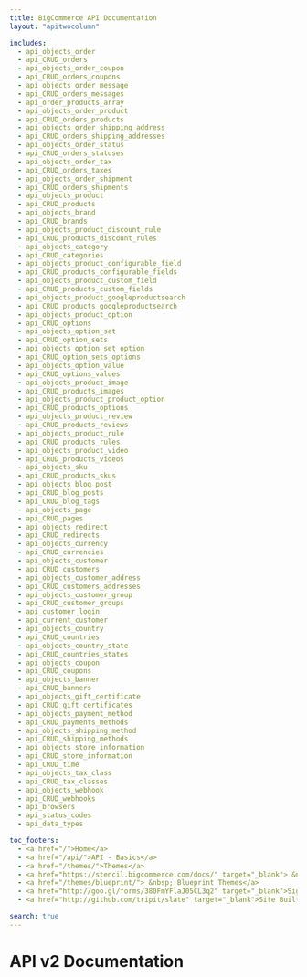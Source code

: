```yaml
---
title: BigCommerce API Documentation
layout: "apitwocolumn"

includes:
  - api_objects_order
  - api_CRUD_orders
  - api_objects_order_coupon
  - api_CRUD_orders_coupons
  - api_objects_order_message
  - api_CRUD_orders_messages
  - api_order_products_array
  - api_objects_order_product
  - api_CRUD_orders_products
  - api_objects_order_shipping_address
  - api_CRUD_orders_shipping_addresses
  - api_objects_order_status
  - api_CRUD_orders_statuses
  - api_objects_order_tax
  - api_CRUD_orders_taxes
  - api_objects_order_shipment
  - api_CRUD_orders_shipments
  - api_objects_product
  - api_CRUD_products
  - api_objects_brand
  - api_CRUD_brands
  - api_objects_product_discount_rule
  - api_CRUD_products_discount_rules
  - api_objects_category
  - api_CRUD_categories
  - api_objects_product_configurable_field
  - api_CRUD_products_configurable_fields
  - api_objects_product_custom_field
  - api_CRUD_products_custom_fields
  - api_objects_product_googleproductsearch
  - api_CRUD_products_googleproductsearch
  - api_objects_product_option
  - api_CRUD_options
  - api_objects_option_set
  - api_CRUD_option_sets
  - api_objects_option_set_option
  - api_CRUD_option_sets_options
  - api_objects_option_value
  - api_CRUD_options_values
  - api_objects_product_image
  - api_CRUD_products_images
  - api_objects_product_product_option
  - api_CRUD_products_options
  - api_objects_product_review
  - api_CRUD_products_reviews
  - api_objects_product_rule
  - api_CRUD_products_rules
  - api_objects_product_video
  - api_CRUD_products_videos
  - api_objects_sku
  - api_CRUD_products_skus
  - api_objects_blog_post
  - api_CRUD_blog_posts
  - api_CRUD_blog_tags
  - api_objects_page
  - api_CRUD_pages
  - api_objects_redirect
  - api_CRUD_redirects
  - api_objects_currency
  - api_CRUD_currencies
  - api_objects_customer
  - api_CRUD_customers
  - api_objects_customer_address
  - api_CRUD_customers_addresses
  - api_objects_customer_group
  - api_CRUD_customer_groups
  - api_customer_login
  - api_current_customer
  - api_objects_country
  - api_CRUD_countries
  - api_objects_country_state
  - api_CRUD_countries_states
  - api_objects_coupon
  - api_CRUD_coupons
  - api_objects_banner
  - api_CRUD_banners
  - api_objects_gift_certificate
  - api_CRUD_gift_certificates
  - api_objects_payment_method
  - api_CRUD_payments_methods
  - api_objects_shipping_method
  - api_CRUD_shipping_methods
  - api_objects_store_information
  - api_CRUD_store_information
  - api_CRUD_time
  - api_objects_tax_class
  - api_CRUD_tax_classes
  - api_objects_webhook
  - api_CRUD_webhooks
  - api_browsers
  - api_status_codes
  - api_data_types

toc_footers:
  - <a href="/">Home</a>
  - <a href="/api/">API - Basics</a>
  - <a href="/themes/">Themes</a>
  - <a href="https://stencil.bigcommerce.com/docs/" target="_blank"> &nbsp;  Stencil Themes</a>
  - <a href="/themes/blueprint/"> &nbsp; Blueprint Themes</a>
  - <a href="http://goo.gl/forms/380FmYFlaJ05CL3q2" target="_blank">Sign Up for the Developer Newsletter</a>
  - <a href="http://github.com/tripit/slate" target="_blank">Site Built with Slate</a>

search: true
---
```


# API v2 Documentation

<!-- The Bigcommerce Stores API features a RESTful architecture, allowing you to code in the language of your choice. This API supports the JSON media type, and uses UTF-8 character encoding.

All connections require authentication, and are secured by TLS encryption. As of June 30, 2016, all requests must support Server Name Indication (SNI).

With clever use of this API, you can automate various commerce, business, and publishing tasks and integrate all kinds of apps with our platform. -->
